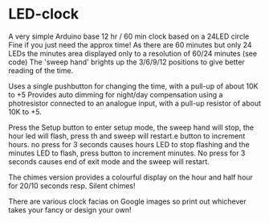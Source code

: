 # LED-clock
   A very simple Arduino base 12 hr / 60 min clock based on a 24LED circle
   Fine if you just need the approx time! As there are 60 minutes but only 24 LEDs the minutes area displayed only to a resolution of 60/24 minutes (see code)
   The 'sweep hand' brights up the 3/6/9/12 positions to give better reading of the time.
   
   Uses a single pushbutton for changing the time, with a pull-up of about 10K to +5
   Provides auto dimming for night/day compensation using a photresistor connected to an analogue input, with a pull-up resistor of about 10K to +5.   

   Press the Setup button to enter setup mode, the sweep hand will stop, the hour led will flash, 
   press th and sweep will restart.e button to increment hours. no press for 3 seconds causes hours LED to stop flashing and the minutes LED to flash, 
   press button to increment minutes. No press for 3 seconds causes end of exit mode and the sweep will restart.
   
   The chimes version provides a colourful display on the hour and half hour for 20/10 seconds resp.
   Silent chimes!
   
   There are various clock facias on Google images so print out whichever takes your fancy or design your own!
   
   
